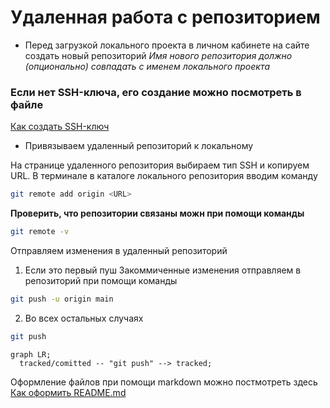 # Удаленная работа с репозиторием

- Перед загрузкой локального проекта 
в личном кабинете на сайте создать новый репозиторий
*Имя нового репозитория должно (опционально) совпадать с именем локального проекта*

### Если нет SSH-ключа, его создание можно посмотреть в файле
[Как создать SSH-ключ](https://github.com/vikolga/git_project/blob/main/generation_ssh.md)

- Привязываем удаленный репозиторий к локальному

На странице удаленного репозитория выбираем тип SSH и копируем URL.
В терминале в каталоге локального репозитория вводим команду

```bash
git remote add origin <URL>
```

**Проверить, что репозитории связаны можн при помощи команды**
```bash
git remote -v
```

Отправляем изменения в удаленный репозиторий

1. Если это первый пуш
Закоммиченные изменения отправляем в репозиторий при помощи команды
```bash
git push -u origin main
```
2. Во всех остальных случаях
```bash
git push
```

```mermaid
graph LR;
  tracked/comitted -- "git push" --> tracked;
``` 

Оформление файлов при помощи markdown можно постмотреть здесь
[Как оформить README.md]()